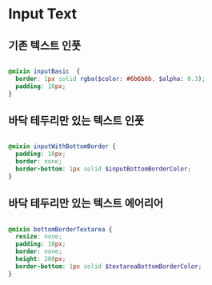 # Input Text

## 기존 텍스트 인풋

```scss

@mixin inputBasic  {
  border: 1px solid rgba($color: #6b6b6b, $alpha: 0.3);
  padding: 10px;
}

```

## 바닥 테두리만 있는 텍스트 인풋

```scss

@mixin inputWithBottomBorder {
  padding: 10px;
  border: none;
  border-bottom: 1px solid $inputBottomBorderColor;
}

```

## 바닥 테두리만 있는 텍스트 에어리어

```scss

@mixin bottomBorderTextarea {
  resize: none;
  padding: 10px;
  border: none;
  height: 200px;
  border-bottom: 1px solid $textareaBottomBorderColor;
}

```